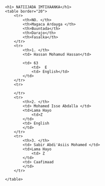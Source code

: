 
<!Doctype html>
<html>
    <title> Natiijo</title>
    <head>
        <link rel="stylesheet" href="english.css"/>
        <body>  
        
            <h1> NATIIJADA IMTIXAANKA</h1>
            <table border="20">
                <tr>
                    <th>NO. </th>
                    <th>Magaca Ardayga </th>
                    <th>Buuntada</th>
                    <th>Darajo</th>
                    <th>Fasalka</th>
                </tr>
                <tr>
                    <th>1. </th>
                    <td> Hassan Mohamud Hassan</td>
                   
                    <td> 63
                        <td>  E
                        <td> English</td>
                    </td>
                </tr>
                <tr>
                    
                </tr>
                <tr>
                    <th>2. </th>
                    <td> Mohamed Isse Abdalla </td>
                    <td>Lama Hayo  
                        <td>Z
                    </td> 
                    <td> English
                    </td>
                </tr>
                <tr>
                    <th>3. </th>
                    <td> Sabir Abdi'Asiis Mohamed </td>
                    <td>Lama Hayo 
                        <td> Z
                    </td>
                    <td> Caafimaad
                    </td>
                </tr>
                
            </table>
 
